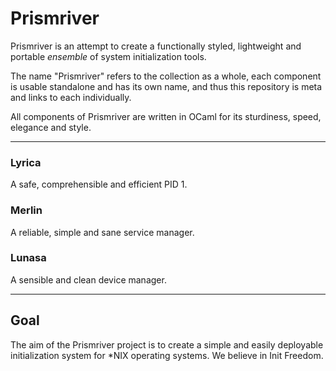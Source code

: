 # Prismriver
Prismriver is an attempt to create a functionally styled, lightweight and portable _ensemble_ of system initialization tools.

The name "Prismriver" refers to the collection as a whole, each component is usable standalone and has its own name, and thus this repository 
is meta and links to each individually.

All components of Prismriver are written in OCaml for its sturdiness, speed, elegance and style.

----

### Lyrica
A safe, comprehensible and efficient PID 1.

### Merlin
A reliable, simple and sane service manager.

### Lunasa
A sensible and clean device manager.

---
## Goal
The aim of the Prismriver project is to create a simple and easily deployable initialization system for *NIX operating systems.
We believe in Init Freedom.
